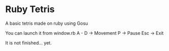 <body>
<h1>Ruby Tetris </h1>

A basic tetris made on ruby using Gosu

You can launch it from window.rb
A - D -> Movement
P -> Pause
Esc -> Exit

It is not finished... yet.
</body>
